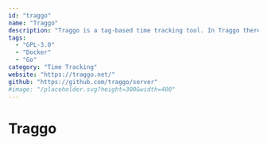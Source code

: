 ```yaml
---
id: "traggo"
name: "Traggo"
description: "Traggo is a tag-based time tracking tool. In Traggo there are no tasks, only tagged time spans."
tags:
  - "GPL-3.0"
  - "Docker"
  - "Go"
category: "Time Tracking"
website: "https://traggo.net/"
github: "https://github.com/traggo/server"
#image: "/placeholder.svg?height=300&width=400"
---
```


# Traggo
